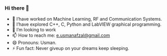 ### Hi there 👋

- 🔭 I’have worked on Machine Learning, RF and Communication Systems.
- 🌱 I’have explored C++, C, Python and LabVIEW graphical programming.
- 👯 I’m looking to work
- 📫 How to reach me: e.usmanafzal@gmail.com
- 😄 Pronouns: Usman.
- ⚡ Fun fact: Never giveup on your dreams keep sleeping.

<!--
**usmanafzal01/usmanafzal01** is a ✨ _special_ ✨ repository because its `README.md` (this file) appears on your GitHub profile.

Here are some ideas to get you started:

- 🔭 I’m currently working on RF and Communication System
- 🌱 I’m currently learning and exploring LabVIEW graphical programming
- 👯 I’m looking to collaborate on open source LabVIEW projects
- 🤔 I’m looking for help with 
- 💬 Ask me about LabVIEW
- 📫 How to reach me: e.usmanafzal@gmail.com
- 😄 Pronouns: Developer, Usman
- ⚡ Fun fact: Never giveup on your dreams keep sleeping
-->
